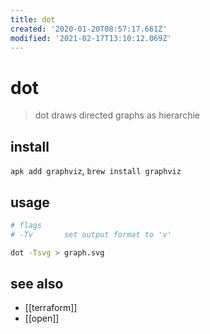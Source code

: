 ```yaml
---
title: dot
created: '2020-01-20T08:57:17.661Z'
modified: '2021-02-17T13:10:12.069Z'
---
```


# dot

> dot draws directed graphs as hierarchie

## install
`apk add graphviz`, `brew install graphviz`

## usage
```sh
# flags
# -Tv       set output format to 'v'

dot -Tsvg > graph.svg
```
## see also
- [[terraform]]
- [[open]]
